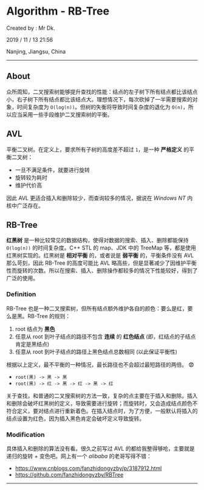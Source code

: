 # Algorithm - RB-Tree

Created by : Mr Dk.

2019 / 11 / 13 21:56

Nanjing, Jiangsu, China

---

## About

众所周知，二叉搜索树能够提升查找的性能：结点的左子树下所有结点都比该结点小，右子树下所有结点都比该结点大。理想情况下，每次砍掉了一半需要搜索的对象，时间复杂度为 `O(log(n))`。但树的失衡将导致时间复杂度的退化为 `O(n)`，所以应当采用一些手段维护二叉搜索树的平衡。

## AVL

平衡二叉树。在定义上，要求所有子树的高度差不超过 `1`，是一种 **严格定义** 的平衡二叉树：

* 一旦不满足条件，就要进行旋转
* 旋转较为耗时
* 维护代价高

因此 AVL 更适合插入和删除较少，而查询较多的情况，据说在 *Windows NT* 内核中广泛存在。

## RB-Tree

**红黑树** 是一种比较常见的数据结构，使得对数据的搜索、插入、删除都能保持 `O(log(n))` 的时间复杂度。C++ STL 的 map、JDK 中的 TreeMap 等，都是使用红黑树实现的。红黑树是 **相对平衡** 的，或者说是 **弱平衡** 的，平衡条件没有 AVL 那么苛刻，因此 RB-Tree 的高度可能比 AVL 略高些，但是显著减少了因维护平衡性而旋转的次数。所以在搜索、插入、删除操作都较多的情况下性能较好，得到了广泛的使用。

### Definition

RB-Tree 也是一种二叉搜索树，但所有结点额外维护各自的颜色：要么是红，要么是黑。RB-Tree 的规则：

1. root 结点为 **黑色**
2. 任意从 root 到叶子结点的路径不包含 **连续** 的 **红色结点** (即，红结点的子结点肯定是黑结点)
3. 任意从 root 到叶子结点的路径上黑色结点总数相同 (以此保证平衡性)

根据以上定义，最不平衡的一种情况，最长路径也不会超过最短路径的两倍。 😨

* `root(黑) -> 黑 -> 黑`
* `root(黑) -> 红 -> 黑 -> 红 -> 黑 -> 红`

关于查找，和普通的二叉搜索树的方法一致，复杂的点主要在于插入和删除。插入和删除会破坏红黑树的定义，导致需要进行旋转；而旋转时，又会造成结点颜色不符合定义，要对结点进行重新着色。在插入结点时，为了方便，一般默认将插入的结点设置为红色，因为插入黑色肯定会破坏定义导致旋转。

### Modification

具体插入和删除的算法没有看。很久之前写过 AVL 的都给我整得够呛，主要就是递归的旋转 + 变色吧。网上有一个 *alibaba* 的老哥写得不错：

* https://www.cnblogs.com/fanzhidongyzby/p/3187912.html
* https://github.com/fanzhidongyzby/RBTree

---

